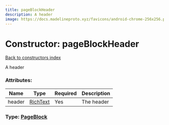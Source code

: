 ```yaml
---
title: pageBlockHeader
description: A header
image: https://docs.madelineproto.xyz/favicons/android-chrome-256x256.png
---
```

# Constructor: pageBlockHeader  
[Back to constructors index](index.md)



A header

### Attributes:

| Name     |    Type       | Required | Description |
|----------|---------------|----------|-------------|
|header|[RichText](../types/RichText.md) | Yes|The header|



### Type: [PageBlock](../types/PageBlock.md)


